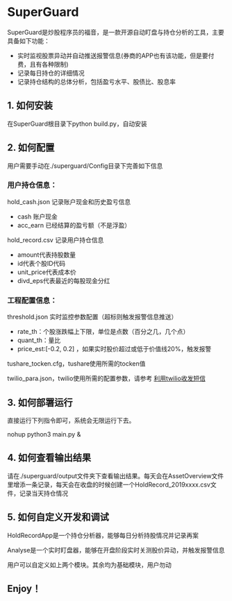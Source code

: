 # SuperGuard

​	SuperGuard是炒股程序员的福音，是一款开源自动盯盘与持仓分析的工具，主要具备如下功能：

- 实时监视股票异动并自动推送报警信息(券商的APP也有该功能，但是要付费，且有各种限制)
- 记录每日持仓的详细情况
- 记录持仓结构的总体分析，包括盈亏水平、股债比、股息率

## 1. 如何安装

在SuperGuard根目录下python build.py，自动安装

## 2. 如何配置

用户需要手动在./superguard/Config目录下完善如下信息

### 用户持仓信息：

hold_cash.json 记录账户现金和历史盈亏信息

- cash 账户现金
- acc_earn 已经结算的盈亏额（不是浮盈）

hold_record.csv 记录用户持仓信息

- amount代表持股数量
- id代表个股ID代码
- unit_price代表成本价
-  divd_eps代表最近的每股现金分红

### 工程配置信息：

threshold.json 实时监控参数配置（超标则触发报警信息推送）

- rate_th：个股涨跌幅上下限，单位是点数（百分之几，几个点）
- quant_th：量比
- price_est:[-0.2, 0.2] ，如果实时股价超过或低于价值线20%，触发报警

tushare_tocken.cfg，tushare使用所需的tocken值

twilio_para.json，twilio使用所需的配置参数，请参考 [利用twilio收发短信](http://uuxn.com/twilio-toll-free-sms)

## 3. 如何部署运行

直接运行下列指令即可，系统会无限运行下去。

nohup python3 main.py & 

## 4. 如何查看输出结果

请在./superguard/output文件夹下查看输出结果。每天会在AssetOverview文件里增添一条记录，每天会在收盘的时候创建一个HoldRecord_2019xxxx.csv文件，记录当天持仓情况

## 5. 如何自定义开发和调试

HoldRecordApp是一个持仓分析器，能够每日分析持股情况并记录再案

Analyse是一个实时盯盘器，能够在开盘阶段实时关测股价异动，并触发报警信息

用户可以自定义如上两个模块。其余均为基础模块，用户勿动

## Enjoy！





